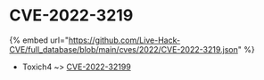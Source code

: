 # CVE-2022-3219
{% embed url="https://github.com/Live-Hack-CVE/full_database/blob/main/cves/2022/CVE-2022-3219.json" %}

* Toxich4 ~> [CVE-2022-32199](https://www.alice-snow.ru/2022/database/cve-2022-3219/cve-2022-32199-toxich4)